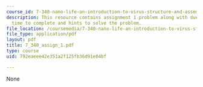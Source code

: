 ```yaml
---
course_id: 7-340-nano-life-an-introduction-to-virus-structure-and-assembly-fall-2005
description: This resource contains assignment 1 problem along with due date, approximate
  time to complete and hints to solve the problem.
file_location: /coursemedia/7-340-nano-life-an-introduction-to-virus-structure-and-assembly-fall-2005/792eaeee42e351a2f125fb36d91e04bf_7_340_assign_1.pdf
file_type: application/pdf
layout: pdf
title: 7_340_assign_1.pdf
type: course
uid: 792eaeee42e351a2f125fb36d91e04bf

---
```

None